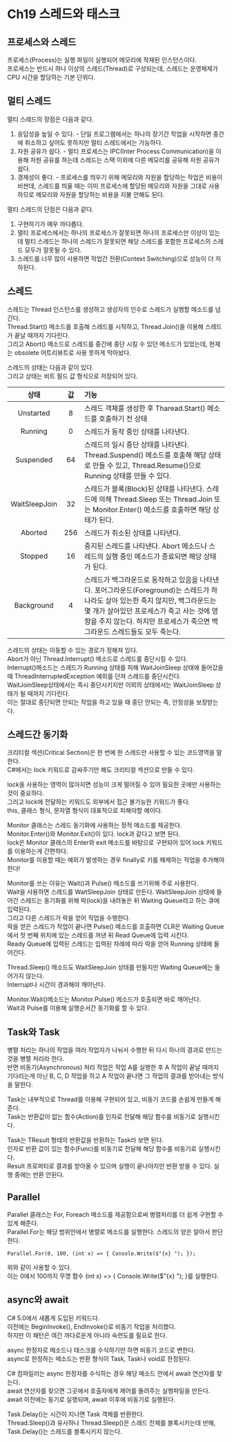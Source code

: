 # Ch19 스레드와 태스크
## 프로세스와 스레드
프로세스(Process)는 실행 파일이 실행되어 메모리에 적재된 인스턴스이다.<br/>
프로세스는 반드시 하나 이상의 스레드(Thread)로 구성되는데, 스레드는 운영체제가 CPU 시간을 할당하는 기본 단위다.<br/>


## 멀티 스레드
멀티 스레드의 장점은 다음과 같다.<br/>

  1. 응답성을 높일 수 있다.
    - 단일 프로그램에서는 하나의 장기간 작업을 시작하면 중간에 취소하고 싶어도 못하지만 멀티 스레드에서는 가능하다.
  2. 자원 공유가 쉽다.
    - 멀티 프로세스는 IPC(Inter Process Communication)을 이용해 자원 공유를 하는데 스레드는 스택 이외에 다른 메모리를 공유해 자원 공유가 쉽다.
  3. 경제성이 좋다.
    - 프로세스를 띄우기 위해 메모리와 자원을 할당하는 작업은 비용이 비싼데, 스레드를 띄울 때는 이미 프로세스에 할당된 메모리와 자원을 그대로 사용하므로 메모리와 자원을 할당하는 비용을 지불 안해도 된다.


멀티 스레드의 단점은 다음과 같다.<br/>

  1. 구현하기가 매우 까다롭다.
  2. 멀티 프로세스에서는 하나의 프로세스가 잘못되면 하나의 프로세스만 이상이 있는데 멀티 스레드는 하나의 스레드가 잘못되면 해당 스레드를 포함한 프로세스의 스레드 모두가 잘못될 수 있다.
  3. 스레드를 너무 많이 사용하면 작업간 전환(Context Switching)으로 성능이 더 저하된다.


## 스레드
스레드는 Thread 인스턴스를 생성하고 생성자의 인수로 스레드가 실행할 메소드를 넘긴다.<br/>
Thread.Start() 메소드를 호출해 스레드를 시작하고, Thread.Join()을 이용해 스레드가 끝날 때까지 기다린다.<br/>
그리고 Abort() 메소드로 스레드를 중간에 중단 시킬 수 있던 메소드가 있었는데, 현재는 obsolete 어트리뷰트로 사용 못하게 막아놨다.<br/>


스레드의 상태는 다음과 같이 있다.<br/>
그리고 상태는 비트 필드 값 형식으로 저장되어 있다.<br/>

|상태|값|기능|
|:---:|:---:|:---|
|Unstarted|8|스레드 객체를 생성한 후 Tharead.Start() 메소드를 호출하기 전 상태|
|Running|0|스레드가 동작 중인 상태를 나타낸다.|
|Suspended|64|스레드의 일시 중단 상태를 나타낸다. Thread.Suspend() 메소드를 호출해 해당 상태로 만들 수 있고, Thread.Resume()으로 Running 상태를 만들 수 있다.|
|WaitSleepJoin|32|스레드가 블록(Block)된 상태를 나타낸다. 스레드에 의해 Thread.Sleep 또는 Thread.Join 또는 Monitor.Enter() 메소드를 호출하면 해당 상태가 된다.|
|Aborted|256|스레드가 취소된 상태를 나타낸다.|
|Stopped|16|중지된 스레드를 나타낸다. Abort 메소드나 스레드의 실행 중인 메소드가 종료되면 해당 상태가 된다.|
|Background|4|스레드가 백그라운드로 동작하고 있음을 나타낸다. 포어그라운드(Foreground)는 스레드가 하나라도 살아 있는한 죽지 않지만, 백그라운드는 몇 개가 살아있던 프로세스가 죽고 사는 것에 영향을 주지 않는다. 하지만 프로세스가 죽으면 백그라운드 스레드들도 모두 죽는다.|


스레드의 상태는 이동할 수 있는 경로가 정해져 있다.<br/>
Abort가 아닌 Thread.Interrupt() 메소드로 스레드를 중단시킬 수 있다.<br/>
Interrupt()메소드는 스레드가 Running 상태를 피해 WaitJoinSleep 상태에 들어갔을 때 ThreadInterruptedException 예외를 던져 스레드를 중단시킨다.<br/>
WaitJoinSleep상태에서는 즉시 중단시키지만 이외의 상태에서는 WaitJoinSleep 상태가 될 때까지 기다린다.<br/>
이는 절대로 중단되면 안되는 작업을 하고 있을 때 중단 안되는 즉, 안정성을 보장받는다.<br/>


## 스레드간 동기화
크리티컬 섹션(Critical Section)은 한 번에 한 스레드만 사용할 수 있는 코드영역을 말한다.<br/>
C#에서는 lock 키워드로 감싸주기만 해도 크리티컬 섹션으로 만들 수 있다.<br/>

lock을 사용하는 영역이 많아지면 성능이 크게 떨어질 수 있어 필요한 곳에만 사용하는 것이 중요하다.<br/>
그리고 lock에 전달하는 키워드도 외부에서 접근 불가능한 키워드가 좋다.<br/>
this, 클래스 형식, 문자열 형식이 대표적으로 피해야할 예이다.<br/>

Monitor 클래스는 스레드 동기화에 사용하는 정적 메소드를 제공한다.<br/>
Monitor.Enter()와 Monitor.Exit()이 있다. lock과 같다고 보면 된다.<br/>
lock은 Monitor 클래스의 Enter와 exit 메소드를 바탕으로 구현되어 있어 lock 키워드를 이용하는게 간편하다.<br/>
Monitor를 이용할 때는 예외가 발생하는 경우 finally로 키를 해제하는 작업을 추가해야한다!<br/>

Monitor를 쓰는 이유는 Wait()과 Pulse() 메소드를 쓰기위해 주로 사용한다.<br/>
Wait을 사용하면 스레드를 WaitSleepJoin 상태로 만든다. WaitSleepJoin 상태에 들어간 스레드는 동기화를 위해 락(lock)을 내려놓은 뒤 Waiting Queue라고 하는 큐에 입력된다.<br/>
그리고 다른 스레드가 락을 얻어 작업을 수행한다.<br/>
락을 얻은 스레드가 작업이 끝나면 Pulse() 메소드를 호출하면 CLR은 Waiting Queue에서 첫 번째 위치에 있는 스레드를 꺼낸 뒤 Read Queue에 입력 시킨다.<br/>
Ready Queue에 입력된 스레드는 입력된 차례에 따라 락을 얻어 Running 상태에 들어간다.<br/>


Thread.Sleep() 메소드도 WaitSleepJoin 상태를 만들지만 Waiting Queue에는 들어가지 않는다.<br/>
Interrupt나 시간이 경과해야 깨어난다.<br/>

Monitor.Wait()메소드는 Monitor.Pulse() 메소드가 호출되면 바로 깨어난다.<br/>
Wait과 Pulse를 이용해 실행순서간 동기화를 할 수 있다.<br/>


## Task와 Task<TResult>
병렬 처리는 하나의 작업을 여러 작업자가 나눠서 수행한 뒤 다시 하나의 결과로 만드는 것을 병렬 처리라 한다.<br/>
반면 비동기(Asynchronous) 처리 작업은 작업 A를 실행한 후 A 작업이 끝날 때까지 기다리는게 아닌 B, C, D 작업을 하고 A 작업이 끝나면 그 작업의 결과를 받아내는 방식을 말한다.<br/>

Task는 내부적으로 Thread를 이용해 구현되어 있고, 비동기 코드를 손쉽게 만들게 해준다.<br/>
Task는 반환값이 없는 함수(Action)를 인자로 전달해 해당 함수를 비동기로 실행시킨다.<br/>


Task<TResult>는 TResult 형태의 반환값을 반환하는 Task라 보면 된다.<br/>
인자로 반환 값이 있는 함수(Func)를 비동기로 전달해 해당 함수를 비동기로 실행시킨다.<br/>
Result 프로퍼티로 결과를 받아올 수 있으며 실행이 끝나야지만 반환 받을 수 있다. 실행 중에는 반환 안된다.<br/>


## Parallel
Parallel 클래스는 For, Foreach 메소드를 제공함으로써 병렬처리를 더 쉽게 구현할 수 있게 해준다.<br/>
Parallel.For는 해당 범위안에서 병렬로 메소드를 실행한다. 스레드의 양은 알아서 판단한다.<br/>


	Parallel.For(0, 100, (int x) => { Console.Write($"{x} "); });


위와 같이 사용할 수 있다.<br/>
이는 0에서 100까지 무명 함수 (int x) => { Console.Write($"{x} "); }를 실행한다.<br/>


## async와 await
C# 5.0에서 새롭게 도입된 키워드다.<br/>
이전에는 BeginInvoke(), EndInvoke()로 비동기 작업을 처리했다.<br/>
하지만 이 패턴은 여간 까다로운게 아니라 숙련도를 필요로 한다.<br/>

async 한정자로 메소드나 태스크를 수식하기만 하면 비동기 코드로 변한다.<br/>
async로 한정하는 메소드는 반환 형식이 Task, Task<TResult>나 void로 한정된다.<br/>

C# 컴파일러는 async 한정자를 수식하는 경우 해당 메소드 안에서 await 연산자를 찾는다.<br/>
await 연산자를 찾으면 그곳에서 호출자에게 제어를 돌려주는 실행파일을 만든다.<br/>
await 이전에는 동기로 실행되며, await 이후에 비동기로 실행된다.<br/>

Task.Delay()는 시간이 지나면 Task 객체를 반환한다.<br/>
Thread.Sleep()과 유사하나 Thread.Sleep()은 스레드 전체를 블록시키는데 반해,<br/>
Task.Delay()는 스레드를 블록시키지 않는다.<br/>